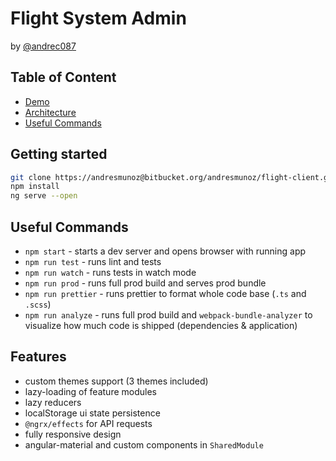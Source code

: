 # Flight System Admin 
by [@andrec087](https://twitter.com/andrec087)

## Table of Content

  * [Demo](https://tomastrajan.github.io/angular-ngrx-material-starter)
  * [Architecture](#getting-started)
  * [Useful Commands](#useful-commands)
  

## Getting started
```bash
git clone https://andresmunoz@bitbucket.org/andresmunoz/flight-client.git
npm install
ng serve --open
```

## Useful Commands
  * `npm start` - starts a dev server and opens browser with running app
  * `npm run test` - runs lint and tests
  * `npm run watch` - runs tests in watch mode
  * `npm run prod` - runs full prod build and serves prod bundle
  * `npm run prettier` - runs prettier to format whole code base (`.ts` and `.scss`) 
  * `npm run analyze` - runs full prod build and `webpack-bundle-analyzer` to visualize how much code is shipped (dependencies & application) 


## Features

* custom themes support (3 themes included)
* lazy-loading of feature modules
* lazy reducers
* localStorage ui state persistence
* `@ngrx/effects` for API requests
* fully responsive design
* angular-material and custom components in `SharedModule`
 

